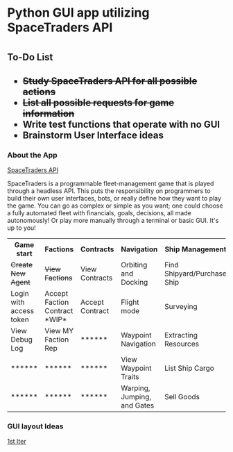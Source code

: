 <h1>Python GUI app utilizing SpaceTraders API<h1>
<h2>To-Do List<h2>
<ul>
 <li><s>Study SpaceTraders API for all possible actions</s></li>
 <li><s>List all possible requests for game information</s></li>
 <li>Write test functions that operate with no GUI</li>
 <li>Brainstorm User Interface ideas</li>
</ul>

<h3>About the App</h3>
<a href="https://docs.spacetraders.io/">SpaceTraders API</a>
<p>SpaceTraders is a programmable fleet-management game that is played through a headless API. 
 This puts the responsibility on programmers to build their own user interfaces, bots, or really 
 define how they want to play the game. You can go as complex or simple as you want; one could choose a fully automated fleet with financials, goals, decisions, all made autonomously! Or play more manually through a terminal or basic GUI. It's up to you!</p>

<table width=90%>
<tr>
    <th>Game start</th>
    <th>Factions</th>
    <th>Contracts</th>
    <th>Navigation</th>
    <th>Ship Management</th>
</tr>
    <td><s>Create New Agent</s></td>
    <td><s>View Factions</s></td>
    <td>View Contracts</td>
    <td>Orbiting and Docking</td>
    <td>Find Shipyard/Purchase Ship</td>
<tr>
    <td>Login with access token</td>
    <td>Accept Faction Contract *WIP*</td>
    <td>Accept Contract</td>
    <td>Flight mode</td>
    <td>Surveying</td>
</tr>
<tr>
    <td>View Debug Log</td>
    <td>View MY Faction Rep</td>
    <td>******</td>
    <td>Waypoint Navigation</td>
    <td>Extracting Resources</td>
</tr>
<tr>
    <td>******</td>
    <td>******</td>
    <td>******</td>
    <td>View Waypoint Traits</td>
    <td>List Ship Cargo</td>
</tr>
<tr>
    <td>******</td>
    <td>******</td>
    <td>******</td>
    <td>Warping, Jumping, and Gates</td>
    <td>Sell Goods</td>
</tr>
</table>

<h3>GUI layout Ideas</h3>
<a href="SpaceTrader-GUI_01.pdf">1st Iter</a>
